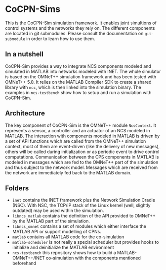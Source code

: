 # CoCPN-Sims
This is the CoCPN-Sim simulation framework. It enables joint simultions of control systems and the networks they rely on. 
The different components are located in git submodules.
Please consult the documentation on ``git-submodule`` in order to learn how to use them.

## In a nutshell
CoCPN-Sim provides a way to integrate NCS components modeled and simulated in MATLAB into networks modeled with INET. 
The whole simulator is based on the OMNeT++ simulation framework and has been tested with OMNeT++ 5.0. 
It relies on the MATLAB Compiler SDK to create a shared library with ``mcc``, which is then linked into the simulation binary.
The examples in ``ncs-testbench`` show how to setup and run a simulation with CoCPN-Sim.

## Architecture
The key component of CoCPN-Sim is the OMNeT++ module ``NcsContext``. 
It represents a sensor, a controller and an actuator of an NCS modeled in MATLAB. 
The interaction with components modeled in MATLAB is driven by a set of API functions which are called from the OMNeT++ simulation context, most of them are event-driven (like the delivery of new messages), others will be called during initialization or as periodic event to drive control computations. 
Communication between the CPS components in MATLAB is modeled in messages which are fed to the OMNeT++ part of the simulation and thus subject to the network model.
Messages which are received from the network are immediately fed back to the MATLAB domain.

## Folders
* ``inet`` contains the INET framework plus the Network Simulation Cradle (NSC). With NSC, the TCP/IP stack of the Linux kernel (well, slightly outdated) may be used within the simulation.
* ``libncs_matlab`` contains the definition of the API provided to OMNeT++ by the MATLAB part of the simulation.
* ``libncs_omnet`` contains a set of modules which either interface the MATLAB API or support modelling of CPNs.
* ``matlab`` contains all MATLAB code for the co-simulation
* ``matlab-scheduler`` is not really a special scheduler but provides hooks to initialize and deinitialize the MATLAB environment
* ``ncs-testbench`` this repository shows how to build a MATLAB-OMNeT++/INET co-simulation with the components mentioned beforehand
